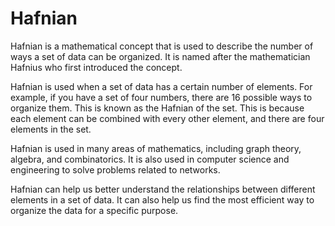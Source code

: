 # Hafnian

Hafnian is a mathematical concept that is used to describe the number of ways a set of data can be organized. It is named after the mathematician Hafnius who first introduced the concept. 

Hafnian is used when a set of data has a certain number of elements. For example, if you have a set of four numbers, there are 16 possible ways to organize them. This is known as the Hafnian of the set. This is because each element can be combined with every other element, and there are four elements in the set. 

Hafnian is used in many areas of mathematics, including graph theory, algebra, and combinatorics. It is also used in computer science and engineering to solve problems related to networks. 

Hafnian can help us better understand the relationships between different elements in a set of data. It can also help us find the most efficient way to organize the data for a specific purpose.
